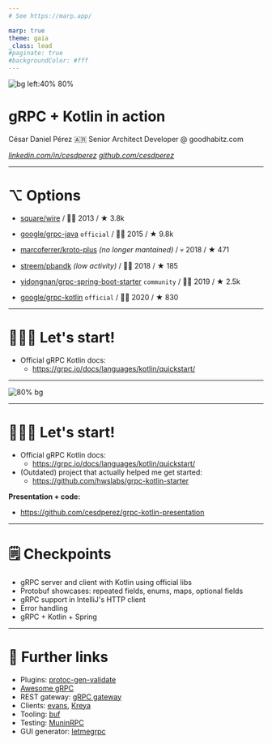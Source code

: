 ```yaml
---
# See https://marp.app/

marp: true
theme: gaia
_class: lead
#paginate: true
#backgroundColor: #fff
---
```


![bg left:40% 80%](https://plugins.jetbrains.com/files/14253/126176/icon/pluginIcon.png)

# gRPC + Kotlin in action

César Daniel Pérez 🇦🇷
Senior Architect Developer @ goodhabitz.com

_[linkedin.com/in/cesdperez](https://www.linkedin.com/in/cesdperez/)_
_[github.com/cesdperez](https://github.com/cesdperez)_

---

# ⌥ Options

- [square/wire](https://github.com/square/wire) / 👴🏼 2013 / ★ 3.8k

- [google/grpc-java](https://github.com/grpc/grpc-java) `official` / 👴🏼 2015 / ★ 9.8k

- [marcoferrer/kroto-plus](https://github.com/marcoferrer/kroto-plus) *(no longer mantained)*  / 💀 2018 / ★ 471

- [streem/pbandk](https://github.com/streem/pbandk) *(low activity)* / 👨🏽 2018 / ★ 185 

- [yidongnan/grpc-spring-boot-starter](https://github.com/yidongnan/grpc-spring-boot-starter) `community` / 👨🏽 2019 / ★ 2.5k

- [google/grpc-kotlin](https://github.com/grpc/grpc-kotlin) `official` / 🧒🏻 2020 / ★ 830

---

# 👨🏽‍💻 Let's start!

- Official gRPC Kotlin docs:
  - https://grpc.io/docs/languages/kotlin/quickstart/

---

![80% bg](https://media.giphy.com/media/5Zesu5VPNGJlm/giphy.gif)

---

# 👨🏽‍💻 Let's start!

- Official gRPC Kotlin docs:
  - https://grpc.io/docs/languages/kotlin/quickstart/
- (Outdated) project that actually helped me get started:
  - https://github.com/hwslabs/grpc-kotlin-starter



**Presentation + code:**
- https://github.com/cesdperez/grpc-kotlin-presentation

---

# 🗒 Checkpoints

- gRPC server and client with Kotlin using official libs
- Protobuf showcases: repeated fields, enums, maps, optional fields
- gRPC support in IntelliJ's HTTP client
- Error handling
- gRPC + Kotlin + Spring

---

# 🔗 Further links

- Plugins: [protoc-gen-validate](https://github.com/envoyproxy/protoc-gen-validate)
- [Awesome gRPC](https://github.com/grpc-ecosystem/awesome-grpc)
- REST gateway: [gRPC gateway](https://github.com/grpc-ecosystem/grpc-gateway)
- Clients: [evans](https://github.com/ktr0731/evans), [Kreya](https://kreya.app/)
- Tooling: [buf](https://github.com/bufbuild/buf)
- Testing: [MuninRPC](https://github.com/muninrpc/muninrpc)
- GUI generator: [letmegrpc](https://github.com/gogo/letmegrpc)

